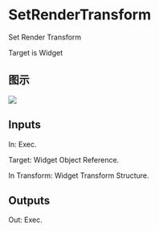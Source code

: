 # SetRenderTransform

Set Render Transform

Target is Widget

## 图示

![]($-20221218-21370136.png)

## Inputs

In: Exec.

Target: Widget Object Reference.

In Transform: Widget Transform Structure.  

## Outputs

Out: Exec.

